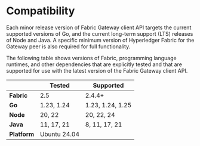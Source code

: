 # Compatibility

Each minor release version of Fabric Gateway client API targets the current supported versions of Go, and the current long-term support (LTS) releases of Node and Java. A specific minimum version of Hyperledger Fabric for the Gateway peer is also required for full functionality.

The following table shows versions of Fabric, programming language runtimes, and other dependencies that are explicitly tested and that are supported for use with the latest version of the Fabric Gateway client API.

|              | Tested       | Supported        |
| ------------ | ------------ | ---------------- |
| **Fabric**   | 2.5          | 2.4.4+           |
| **Go**       | 1.23, 1.24   | 1.23, 1.24, 1.25 |
| **Node**     | 20, 22       | 20, 22, 24       |
| **Java**     | 11, 17, 21   | 8, 11, 17, 21    |
| **Platform** | Ubuntu 24.04 |                  |
